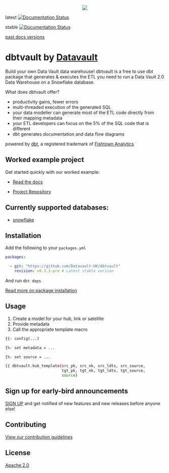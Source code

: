 <p align="center">
  <img src="https://user-images.githubusercontent.com/25080503/65772647-89525700-e132-11e9-80ff-12ad30a25466.png">
</p>

latest [![Documentation Status](https://readthedocs.org/projects/dbtvault/badge/?version=latest)](https://dbtvault.readthedocs.io/en/latest/?badge=latest)

stable [![Documentation Status](https://readthedocs.org/projects/dbtvault/badge/?version=v0.3.3-pre)](https://dbtvault.readthedocs.io/en/v0.3.3-pre/?badge=v0.3.3-pre)

[past docs versions](https://dbtvault.readthedocs.io/en/latest/changelog/)

# dbtvault by [Datavault](https://www.data-vault.co.uk)

Build your own Data Vault data warehouse! dbtvault is a free to use dbt package that generates & executes the ETL you need to run a Data Vault 2.0 Data Warehouse on a Snowflake database.

What does dbtvault offer?
- productivity gains, fewer errors
- multi-threaded execution of the generated SQL
- your data modeller can generate most of the ETL code directly from their mapping metadata
- your ETL developers can focus on the 5% of the SQL code that is different
- dbt generates documentation and data flow diagrams

powered by [dbt](https://www.getdbt.com/), a registered trademark of [Fishtown Analytics](https://www.fishtownanalytics.com/)

## Worked example project

Get started quickly with our worked example:

- [Read the docs](https://dbtvault.readthedocs.io/en/latest/workedexample/)

- [Project Repository](https://github.com/Datavault-UK/snowflakeDemo)

## Currently supported databases:

- [snowflake](https://www.snowflake.com/about/)

## Installation

Add the following to your ```packages.yml```


```yaml
packages:

  - git: "https://github.com/Datavault-UK/dbtvault"
    revision: v0.3.3-pre # Latest stable version
```
And run 
```dbt deps```

[Read more on package installation](https://docs.getdbt.com/docs/package-management)

## Usage

1. Create a model for your hub, link or satellite
2. Provide metadata
3. Call the appropriate template macro

```bash
{{- config(...)                                                           -}}

{%- set metadata = ...                                                    -%}

{%- set source = ...                                                      -%}

{{ dbtvault.hub_template(src_pk, src_nk, src_ldts, src_source,
                         tgt_pk, tgt_nk, tgt_ldts, tgt_source,
                         source)                                           }}
```

## Sign up for early-bird announcements 

[SIGN UP](https://www.data-vault.co.uk/dbtvault/) and get notified of new features and new releases 
before anyone else!

## Contributing
[View our contribution guidelines](CONTRIBUTING.md)

## License
[Apache 2.0](LICENSE.md)
